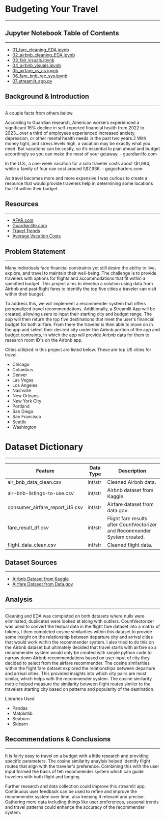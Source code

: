 # Budgeting Your Travel

---

## Jupyter Notebook Table of Contents
---
-  [01_fare_cleaning_EDA.ipynb](./data/01_fare_cleaning_EDA.ipynb)
-  [02_airbnb_cleaning_EDA.ipynb](./data/02_airbnb_cleaning_EDA.ipynb)
-  [03_fair_visuals.ipynb](./data/03_fair_visuals.ipynb)
-  [04_airbnb_visuals.ipynb](./data/04_airbnb_visuals.ipynb)
-  [05_airfare_cv_cs.ipynb](./data/05_fare_and_airbnb_rec.ipynb)
-  [06_fare_bnb_rec_sys.ipynb](./data/06_fare_and_airbnb_rec.ipynb)
-  [07_streamlit_app.py](./data/07_streamlit_app.py)


## Background & Introduction
---
A couple facts from others below.

According to Guardian research, American workers experienced a significant 16% decline in self-reported financial health from 2022 to 2023...over a third of employees experienced increased anxiety, depression, or other mental health needs in the past two years.2 With money tight, and stress levels high, a vacation may be exactly what you need. But vacations can be costly, so it’s essential to plan ahead and budget accordingly so you can make the most of your getaway. - guardianlife.com 

In the U.S., a one-week vacation for a solo traveler costs about \\$1,984, while a family of four can cost around \\$7,936. - gogocharters.com

As travel becomes more and more expensive I was curious to create a resource that would provide travelers help in determining some locations that fit within their budget.  



## Resources
---
-  [AFAR.com](https://www.afar.com/magazine/best-large-cities-in-the-united-states-to-live-in-and-visit)
-  [Guardianlife.com](https://www.guardianlife.com/how-to-budget-for-a-vacation)
-  [Travel Trends](https://theilha.com/shifting-travel-trends-in-the-us-financial-constraints-and-sustainability-drive-consumer-behavior/)
-  [Average Vacation Costs](https://gogocharters.com/blog/average-vacation-cost/#:~:text=Average%20Vacation%20Costs%20in%202024%3A%20Transportation%2C%20Entertainment%2C%20and%20Budgeting%20Tips&text=Quick%20Answer%3A%20In%20the%20U.S.,four%20can%20cost%20around%20%247%2C936)


## Problem Statement
---
Many individuals face financial constraints yet still desire the ability to live, explore, and travel to maintain their well-being. The challenge is to provide travelers with options for flights and accommodations that fit within a specified budget. This project aims to develop a solution using data from Airbnb and past flight fares to identify the top five cities a traveler can visit within their budget.

To address this, we will implement a recommender system that offers personalized travel recommendations. Additionally, a Streamlit App will be created, allowing users to input their starting city and budget range. The app will then return the top five destinations that meet the user's financial budget for both airfare.  From there the traveler is then able to move on in the app and select their desired city under the Airbnb portion of the app and budget contraints, in which the app will provide Airbnb data for them to research room ID's on the Airbnb app. 

Cities utilizied in this project are listed below.  These are top US cities for travel. 

-  Chicago
-  Columbus 
-  Denver   
-  Las Vegas 
-  Los Angeles
-  Nashville 
-  New Orleans
-  New York City  
-  Portland  
-  San Diego  
-  San Francisco   
-  Seattle 
-  Washington           
               

# Dataset Dictionary
---


| Feature       | Data Type | Description                                                               |
|-------------------|-----------|---------------------------------------------------------------------------|
| air_bnb_data_clean.csv           | int/str       | Cleaned Airbnb data.                                           |
| air-bnb-listings-to-use.csv     | int/str    | Airbnb dataset from Kaggle.                                |
| consumer_airfare_report_US.csv  | int/str    | Airfare dataset from data.gov.           |
| fare_result_df.csv   | int/str       | Flight fare results after CountVectorizer and Recommender System created.                                               |
| flight_data_clean.csv | int/str       |Cleaned flight data.                             |


## Dataset Sources
---
-  [Airbnb Dataset from Kaggle](https://www.kaggle.com/datasets/joyshil0599/airbnb-listing-data-for-data-science)
-  [Airfare Dataset from Data.gov](https://catalog.data.gov/dataset/consumer-airfare-report-table-1a-all-u-s-airport-pair-markets)


## Analysis 
---
Cleaning and EDA was completed on both datasets where nulls were eliminated, duplicates were looked at along with outliers. CountVectorizer was used to convert the textual data in the flight fare dataset into a matrix of tokens, I then completed cosine similarities within this dataset to provide some insight on the relationship between departure city and arrival cities that would work within the recommender system.  I also tried to do this on the Airbnb dataset but ultimately decided that travel starts with airfare so a recommender system would only be created with simple python code to narrow down Airbnb recommendations based on user input of city they decided to select from the airfare recommender.  The cosine similarities within the flight fare dataset explored the relationships between departure and arrival cities.  This provided insights into which city pairs are most similar, which helps with the recommender system.  The cosine similarity metric helped measure the similarity between flight routes similer to the travelers starting city based on patterns and popularity of the destination.

Libraries Used
-  Pandas
-  Matplotlib
-  Seaborn
-  Sklearn

## Recommendations & Conclusions
---

It is fairly easy to travel on a budget with a little research and providing specific parameters.  The cosine similarity anaylsis helped identify flight routes that align with the traveler's preference. Combining this with the user input formed the basis of teh recommender system which can guide travelers with both flight and lodging. 

Further research and data collection could improve this streamlit app.  Continuous user feedback can be used to refine and improve the recommender system over time, also keeping it relevant and precise.  Gathering more data including things like user preferences, seasonal trends and travel patterns could enhance the accuracy of the recommender system.  






